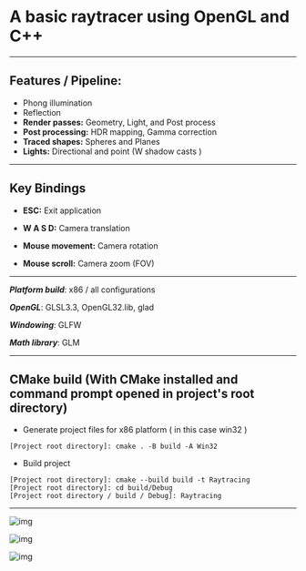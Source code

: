 # A basic raytracer using OpenGL and C++
<hr>

## Features / Pipeline: 

- Phong illumination
- Reflection
- **Render passes:** Geometry, Light, and Post process
- **Post processing:** HDR mapping, Gamma correction
- **Traced shapes:** Spheres and Planes
- **Lights:** Directional and point (W shadow casts )

<hr>

## Key Bindings
- **ESC:** Exit application

- **W A S D:** Camera translation

- **Mouse movement:** Camera rotation

- **Mouse scroll:** Camera zoom  (FOV)  

<hr>

***Platform build***: x86 / all configurations

***OpenGL***: GLSL3.3, OpenGL32.lib, glad

***Windowing***: GLFW

***Math library***: GLM

<hr>

## CMake build (With CMake installed and command prompt opened in project's root directory)

- Generate project files for x86 platform ( in this case win32 )
```
[Project root directory]: cmake . -B build -A Win32
```
- Build project
```
[Project root directory]: cmake --build build -t Raytracing
[Project root directory]: cd build/Debug
[Project root directory / build / Debug]: Raytracing
```



<hr>

![img](https://res.cloudinary.com/asuelimf/image/upload/v1639091954/ProjectScreenshots/Raytracing1_zrvzmm.png)

![img](https://res.cloudinary.com/asuelimf/image/upload/v1638944428/ProjectScreenshots/raytracing3_uk8zy7.png)

![img](https://res.cloudinary.com/asuelimf/image/upload/v1638944428/ProjectScreenshots/raytracing2_ul8mf4.png)








